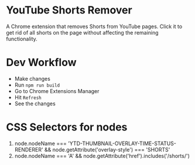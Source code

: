 # YouTube Shorts Remover

A Chrome extension that removes Shorts from YouTube pages. Click it to get rid of all shorts on the page without affecting the remaining functionality.

# Dev Workflow

- Make changes
- Run `npm run build`
- Go to Chrome Extensions Manager
- Hit `Refresh`
- See the changes

# CSS Selectors for nodes

1. node.nodeName === 'YTD-THUMBNAIL-OVERLAY-TIME-STATUS-RENDERER' && node.getAttribute('overlay-style') === 'SHORTS'
2. node.nodeName === 'A' && node.getAttribute('href').includes('/shorts/')
